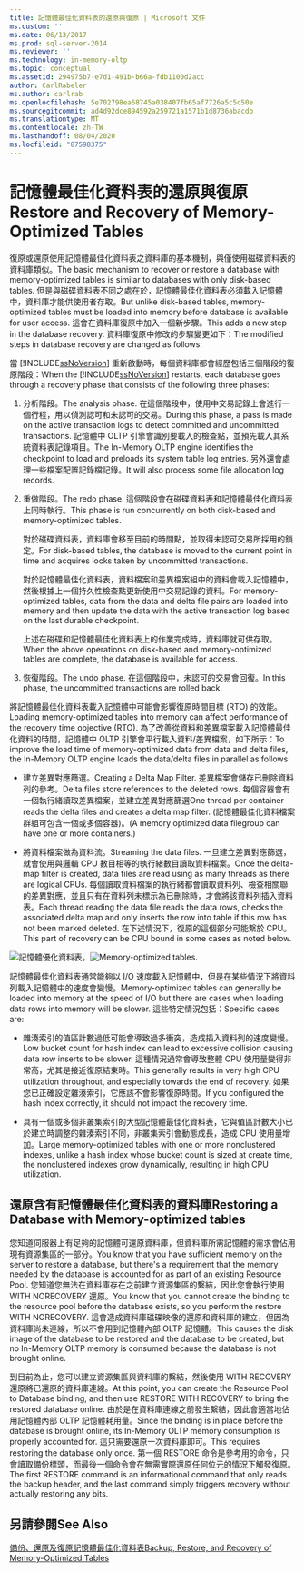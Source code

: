 ```yaml
---
title: 記憶體最佳化資料表的還原與復原 | Microsoft 文件
ms.custom: ''
ms.date: 06/13/2017
ms.prod: sql-server-2014
ms.reviewer: ''
ms.technology: in-memory-oltp
ms.topic: conceptual
ms.assetid: 294975b7-e7d1-491b-b66a-fdb1100d2acc
author: CarlRabeler
ms.author: carlrab
ms.openlocfilehash: 5e702798ea68745a038407fb65af7726a5c5d50e
ms.sourcegitcommit: ad4d92dce894592a259721a1571b1d8736abacdb
ms.translationtype: MT
ms.contentlocale: zh-TW
ms.lasthandoff: 08/04/2020
ms.locfileid: "87598375"
---
```

# <a name="restore-and-recovery-of-memory-optimized-tables"></a><span data-ttu-id="57e90-102">記憶體最佳化資料表的還原與復原</span><span class="sxs-lookup"><span data-stu-id="57e90-102">Restore and Recovery of Memory-Optimized Tables</span></span>
  <span data-ttu-id="57e90-103">復原或還原使用記憶體最佳化資料表之資料庫的基本機制，與僅使用磁碟資料表的資料庫類似。</span><span class="sxs-lookup"><span data-stu-id="57e90-103">The basic mechanism to recover or restore a database with memory-optimized tables is similar to databases with only disk-based tables.</span></span> <span data-ttu-id="57e90-104">但是與磁碟資料表不同之處在於，記憶體最佳化資料表必須載入記憶體中，資料庫才能供使用者存取。</span><span class="sxs-lookup"><span data-stu-id="57e90-104">But unlike disk-based tables, memory-optimized tables must be loaded into memory before database is available for user access.</span></span> <span data-ttu-id="57e90-105">這會在資料庫復原中加入一個新步驟。</span><span class="sxs-lookup"><span data-stu-id="57e90-105">This adds a new step in the database recovery.</span></span> <span data-ttu-id="57e90-106">資料庫復原中修改的步驟變更如下：</span><span class="sxs-lookup"><span data-stu-id="57e90-106">The modified steps in database recovery are changed as follows:</span></span>

 <span data-ttu-id="57e90-107">當 [!INCLUDE[ssNoVersion](../../includes/ssnoversion-md.md)] 重新啟動時，每個資料庫都會經歷包括三個階段的復原階段：</span><span class="sxs-lookup"><span data-stu-id="57e90-107">When the [!INCLUDE[ssNoVersion](../../includes/ssnoversion-md.md)] restarts, each database goes through a recovery phase that consists of the following three phases:</span></span>

1.  <span data-ttu-id="57e90-108">分析階段。</span><span class="sxs-lookup"><span data-stu-id="57e90-108">The analysis phase.</span></span> <span data-ttu-id="57e90-109">在這個階段中，使用中交易記錄上會進行一個行程，用以偵測認可和未認可的交易。</span><span class="sxs-lookup"><span data-stu-id="57e90-109">During this phase, a pass is made on the active transaction logs to detect committed and uncommitted transactions.</span></span> <span data-ttu-id="57e90-110">記憶體中 OLTP 引擎會識別要載入的檢查點，並預先載入其系統資料表記錄項目。</span><span class="sxs-lookup"><span data-stu-id="57e90-110">The In-Memory OLTP engine identifies the checkpoint to load and preloads its system table log entries.</span></span> <span data-ttu-id="57e90-111">另外還會處理一些檔案配置記錄檔記錄。</span><span class="sxs-lookup"><span data-stu-id="57e90-111">It will also process some file allocation log records.</span></span>

2.  <span data-ttu-id="57e90-112">重做階段。</span><span class="sxs-lookup"><span data-stu-id="57e90-112">The redo phase.</span></span> <span data-ttu-id="57e90-113">這個階段會在磁碟資料表和記憶體最佳化資料表上同時執行。</span><span class="sxs-lookup"><span data-stu-id="57e90-113">This phase is run concurrently on both disk-based and memory-optimized tables.</span></span>

     <span data-ttu-id="57e90-114">對於磁碟資料表，資料庫會移至目前的時間點，並取得未認可交易所採用的鎖定。</span><span class="sxs-lookup"><span data-stu-id="57e90-114">For disk-based tables, the database is moved to the current point in time and acquires locks taken by uncommitted transactions.</span></span>

     <span data-ttu-id="57e90-115">對於記憶體最佳化資料表，資料檔案和差異檔案組中的資料會載入記憶體中，然後根據上一個持久性檢查點更新使用中交易記錄的資料。</span><span class="sxs-lookup"><span data-stu-id="57e90-115">For memory-optimized tables, data from the data and delta file pairs are loaded into memory and then update the data with the active transaction log based on the last durable checkpoint.</span></span>

     <span data-ttu-id="57e90-116">上述在磁碟和記憶體最佳化資料表上的作業完成時，資料庫就可供存取。</span><span class="sxs-lookup"><span data-stu-id="57e90-116">When the above operations on disk-based and memory-optimized tables are complete, the database is available for access.</span></span>

3.  <span data-ttu-id="57e90-117">恢復階段。</span><span class="sxs-lookup"><span data-stu-id="57e90-117">The undo phase.</span></span> <span data-ttu-id="57e90-118">在這個階段中，未認可的交易會回復。</span><span class="sxs-lookup"><span data-stu-id="57e90-118">In this phase, the uncommitted transactions are rolled back.</span></span>

 <span data-ttu-id="57e90-119">將記憶體最佳化資料表載入記憶體中可能會影響復原時間目標 (RTO) 的效能。</span><span class="sxs-lookup"><span data-stu-id="57e90-119">Loading memory-optimized tables into memory can affect performance of the recovery time objective (RTO).</span></span> <span data-ttu-id="57e90-120">為了改善從資料和差異檔案載入記憶體最佳化資料的時間，記憶體中 OLTP 引擎會平行載入資料/差異檔案，如下所示：</span><span class="sxs-lookup"><span data-stu-id="57e90-120">To improve the load time of memory-optimized data from data and delta files, the In-Memory OLTP engine loads the data/delta files in parallel as follows:</span></span>

-   <span data-ttu-id="57e90-121">建立差異對應篩選。</span><span class="sxs-lookup"><span data-stu-id="57e90-121">Creating a Delta Map Filter.</span></span> <span data-ttu-id="57e90-122">差異檔案會儲存已刪除資料列的參考。</span><span class="sxs-lookup"><span data-stu-id="57e90-122">Delta files store references to the deleted rows.</span></span> <span data-ttu-id="57e90-123">每個容器會有一個執行緒讀取差異檔案，並建立差異對應篩選</span><span class="sxs-lookup"><span data-stu-id="57e90-123">One thread per container reads the delta files and creates a delta map filter.</span></span> <span data-ttu-id="57e90-124">(記憶體最佳化資料檔案群組可包含一個或多個容器)。</span><span class="sxs-lookup"><span data-stu-id="57e90-124">(A memory optimized data filegroup can have one or more containers.)</span></span>

-   <span data-ttu-id="57e90-125">將資料檔案做為資料流。</span><span class="sxs-lookup"><span data-stu-id="57e90-125">Streaming the data files.</span></span>  <span data-ttu-id="57e90-126">一旦建立差異對應篩選，就會使用與邏輯 CPU 數目相等的執行緒數目讀取資料檔案。</span><span class="sxs-lookup"><span data-stu-id="57e90-126">Once the delta-map filter is created, data files are read using as many threads as there are logical CPUs.</span></span> <span data-ttu-id="57e90-127">每個讀取資料檔案的執行緒都會讀取資料列、檢查相關聯的差異對應，並且只有在資料列未標示為已刪除時，才會將該資料列插入資料表。</span><span class="sxs-lookup"><span data-stu-id="57e90-127">Each thread reading the data file reads the data rows, checks the associated delta map and only inserts the row into table if this row has not been marked deleted.</span></span> <span data-ttu-id="57e90-128">在下述情況下，復原的這個部分可能繫於 CPU。</span><span class="sxs-lookup"><span data-stu-id="57e90-128">This part of recovery can be CPU bound in some cases as noted below.</span></span>

 <span data-ttu-id="57e90-129">![記憶體優化資料表。](../../database-engine/media/memory-optimized-tables.gif "記憶體最佳化資料表。")</span><span class="sxs-lookup"><span data-stu-id="57e90-129">![Memory-optimized tables.](../../database-engine/media/memory-optimized-tables.gif "Memory-optimized tables.")</span></span>

 <span data-ttu-id="57e90-130">記憶體最佳化資料表通常能夠以 I/O 速度載入記憶體中，但是在某些情況下將資料列載入記憶體中的速度會變慢。</span><span class="sxs-lookup"><span data-stu-id="57e90-130">Memory-optimized tables can generally be loaded into memory at the speed of I/O but there are cases when loading data rows into memory will be slower.</span></span> <span data-ttu-id="57e90-131">這些特定情況包括：</span><span class="sxs-lookup"><span data-stu-id="57e90-131">Specific cases are:</span></span>

-   <span data-ttu-id="57e90-132">雜湊索引的值區計數過低可能會導致過多衝突，造成插入資料列的速度變慢。</span><span class="sxs-lookup"><span data-stu-id="57e90-132">Low bucket count for hash index can lead to excessive collision causing data row inserts to be slower.</span></span> <span data-ttu-id="57e90-133">這種情況通常會導致整體 CPU 使用量變得非常高，尤其是接近復原結束時。</span><span class="sxs-lookup"><span data-stu-id="57e90-133">This generally results in very high CPU utilization throughout, and especially towards the end of recovery.</span></span> <span data-ttu-id="57e90-134">如果您已正確設定雜湊索引，它應該不會影響復原時間。</span><span class="sxs-lookup"><span data-stu-id="57e90-134">If you configured the hash index correctly, it should not impact the recovery time.</span></span>

-   <span data-ttu-id="57e90-135">具有一個或多個非叢集索引的大型記憶體最佳化資料表，它與值區計數大小已於建立時調整的雜湊索引不同，非叢集索引會動態成長，造成 CPU 使用量增加。</span><span class="sxs-lookup"><span data-stu-id="57e90-135">Large memory-optimized tables with one or more nonclustered indexes, unlike a hash index whose bucket count is sized at create time, the nonclustered indexes grow dynamically, resulting in high CPU utilization.</span></span>

## <a name="restoring-a-database-with-memory-optimized-tables"></a><span data-ttu-id="57e90-136">還原含有記憶體最佳化資料表的資料庫</span><span class="sxs-lookup"><span data-stu-id="57e90-136">Restoring a Database with Memory-optimized tables</span></span>
 <span data-ttu-id="57e90-137">您知道伺服器上有足夠的記憶體可還原資料庫，但資料庫所需記憶體的需求會佔用現有資源集區的一部分。</span><span class="sxs-lookup"><span data-stu-id="57e90-137">You know that you have sufficient memory on the server to restore a database, but there's a requirement  that the memory needed by the database is accounted for as part of an existing Resource Pool.</span></span>  <span data-ttu-id="57e90-138">您知道您無法在資料庫存在之前建立資源集區的繫結，因此您會執行使用 WITH NORECOVERY 還原。</span><span class="sxs-lookup"><span data-stu-id="57e90-138">You know that you cannot create the binding to the resource pool before the database exists, so you perform the restore WITH NORECOVERY.</span></span>  <span data-ttu-id="57e90-139">這會造成資料庫磁碟映像的還原和資料庫的建立，但因為資料庫尚未連線，所以不會用到記憶體內部 OLTP 記憶體。</span><span class="sxs-lookup"><span data-stu-id="57e90-139">This causes the disk image of the database to be restored and the database to be created, but no In-Memory OLTP memory is consumed because the database is not brought online.</span></span>

 <span data-ttu-id="57e90-140">到目前為止，您可以建立資源集區與資料庫的繫結，然後使用 WITH RECOVERY 還原將已還原的資料庫連線。</span><span class="sxs-lookup"><span data-stu-id="57e90-140">At this point, you can create the Resource Pool to Database binding, and then use RESTORE WITH RECOVERY to bring the restored database online.</span></span>  <span data-ttu-id="57e90-141">由於是在資料庫連線之前發生繫結，因此會適當地佔用記憶體內部 OLTP 記憶體耗用量。</span><span class="sxs-lookup"><span data-stu-id="57e90-141">Since the binding is in place before the database is brought online, its In-Memory OLTP memory consumption is properly accounted for.</span></span> <span data-ttu-id="57e90-142">這只需要還原一次資料庫即可。</span><span class="sxs-lookup"><span data-stu-id="57e90-142">This requires restoring the database only once.</span></span> <span data-ttu-id="57e90-143">第一個 RESTORE 命令是參考用的命令，只會讀取備份標頭，而最後一個命令會在無需實際還原任何位元的情況下觸發復原。</span><span class="sxs-lookup"><span data-stu-id="57e90-143">The first RESTORE command is an informational command that only reads the backup header, and the last command simply triggers recovery without actually restoring any bits.</span></span>

## <a name="see-also"></a><span data-ttu-id="57e90-144">另請參閱</span><span class="sxs-lookup"><span data-stu-id="57e90-144">See Also</span></span>
 [<span data-ttu-id="57e90-145">備份、還原及復原記憶體最佳化資料表</span><span class="sxs-lookup"><span data-stu-id="57e90-145">Backup, Restore, and Recovery of Memory-Optimized Tables</span></span>](memory-optimized-tables.md)


